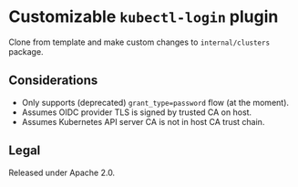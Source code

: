 # Customizable `kubectl-login` plugin

Clone from template and make custom changes to `internal/clusters` package.

## Considerations

* Only supports (deprecated) `grant_type=password` flow (at the moment).
* Assumes OIDC provider TLS is signed by trusted CA on host.
* Assumes Kubernetes API server CA is not in host CA trust chain.

## Legal

Released under Apache 2.0.
